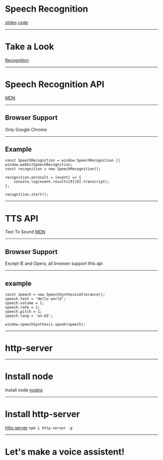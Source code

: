 # Speech Recognition
[slides](https://hackmd.io/@simba-fs/speechRecognition)
[code](https://github.com/simba-fs/recognition)

---

# Take a Look
[Recognition](https://simba-fs.github.io/recognition)

---

# Speech Recognition API
[MDN](https://developer.mozilla.org/zh-TW/docs/Web/API/SpeechRecognition)

----

## Browser Support
Only Google Chrome

----

## Example
```javascript=
const SpeechRecognition = window.SpeechRecognition || window.webkitSpeechRecognition;
const recognition = new SpeechRecognition();

recognition.onresult = (event) => {
    console.log(event.results[0][0].transcript);
};

recognition.start();
```

---

# TTS API
Text To Sound
[MDN](https://developer.mozilla.org/en-US/docs/Web/API/SpeechSynthesisUtterance)

----

## Browser Support
Except IE and Opera, all browser support this api

----

## example
```javascript=
const speech = new SpeechSynthesisUtterance();
speech.text = 'Hello world';
speech.volume = 1;
speech.rate = 1;
speech.pitch = 1;
speech.lang = 'en-US';

window.speechSynthesis.speak(speech);
```

---

# http-server

----

# Install node
Install node
[nodejs](https://nodejs.org/en/)

----

# Install http-server
[http-server](https://www.npmjs.com/package/http-server)
`npm i http-server -g`

---

# Let's make a voice assistent!
